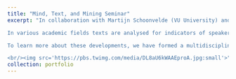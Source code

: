 ```yaml
---
title: "Mind, Text, and Mining Seminar"
excerpt: "In collaboration with Martijn Schoonvelde (VU University) and Mark Dechesne (Leiden University) I am organizing this frequently recurring seminar on the quantitative analysis of large text corpora. 

In various academic fields texts are analysed for indicators of speaker personality, or speaker emotions like disgust, anger, and happiness: concepts which have been shown to drive political behaviour or to represent opinions, attitudes or emotionality in relation to certain topics. Quantitative analysis or ‘mining’ of these psychological constructs in the study of historical, social, and political phenomena is burgeoning.

To learn more about these developments, we have formed a multidisciplinary group of interested and active researchers in the Netherlands by means of a regularly occurring seminar in which best practices in applied work, new methodologies, and substantive new findings are exchanged and discussed. We aim for a group of committed members who intend to participate on a regular basis.

<br/><img src='https://pbs.twimg.com/media/DL8aU6kWAAEproA.jpg:small'>"
collection: portfolio
---
```

